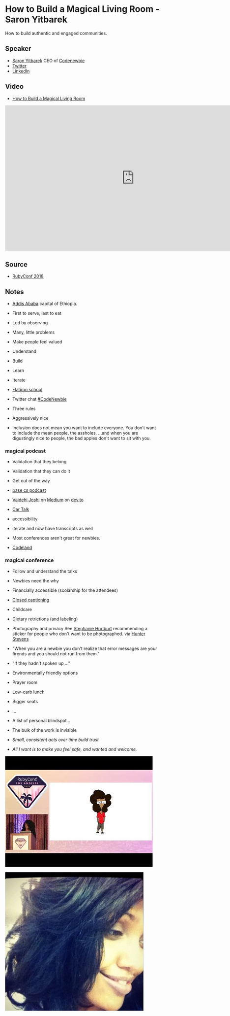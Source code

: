 # How to Build a Magical Living Room - Saron Yitbarek

How to build authentic and engaged communities.

## Speaker

* [Saron Yitbarek](https://saron.io/) CEO of [Codenewbie](https://www.codenewbie.org/)
* [Twitter](https://twitter.com/saronyitbarek)
* [LinkedIn](https://www.linkedin.com/in/saronyitbarek/)

## Video

* [How to Build a Magical Living Room](https://www.youtube.com/watch?v=nOscsODuol4)

<iframe width="840" height="472" src="https://www.youtube.com/embed/nOscsODuol4"
frameborder="0"
allow="accelerometer; autoplay; encrypted-media; gyroscope; picture-in-picture"
allowfullscreen>
</iframe>

## Source

* [RubyConf 2018](https://rubyconf.org/)


## Notes

* [Addis Ababa](https://en.wikipedia.org/wiki/Addis_Ababa) capital of Ethiopia.

* First to serve, last to eat
* Led by observing
* Many, little problems


* Make people feel valued

* Understand
* Build
* Learn
* Iterate

* [Flatiron school](https://flatironschool.com/)


* Twitter chat [#CodeNewbie](https://twitter.com/search?q=%23CodeNewbie&src=typed_query)
* Three rules
* Aggressively nice

* Inclusion does not mean you want to include everyone. You don't want to include the mean people, the assholes, ...and when you are digustingly nice to people, the bad apples don't want to sit with you.

### magical podcast
* Validation that they belong
* Validation that they can do it
* Get out of the way


* [base cs podcast](https://www.codenewbie.org/basecs)
* [Vaidehi Joshi](https://twitter.com/vaidehijoshi) on [Medium](https://medium.com/@vaidehijoshi) on [dev.to](https://dev.to/vaidehijoshi)

* [Car Talk](https://www.cartalk.com/)

* accessibility
* iterate and now have transcripts as well


* Most conferences aren't great for newbies.
* [Codeland](https://codelandconf.com/)

### magical conference
* Follow and understand the talks
* Newbies need the why
* Financially accessible (scolarship for the attendees)
* [Closed captioning](https://en.wikipedia.org/wiki/Closed_captioning)
* Childcare
* Dietary retrictions (and labeling)
* Photography and privacy See [Stephanie Hurlburt](https://twitter.com/sehurlburt) recommending a sticker for people who don't want to be photographed. via [Hunter Stevens](https://twitter.com/twobree)


* "When you are a newbie you don't realize that error messages are your firends and you should not run from them."

* "If they hadn't spoken up ..."

* Environmentally friendly options
* Prayer room
* Low-carb lunch
* Bigger seats
* ...

* A list of personal blindspot...

* The bulk of the work is invisible


* *Small, consistent acts over time build trust*

* *All I want is to make you feel safe, and wanted and welcome.*



![](assets/img/l/how-to-build-a-magical-living-room.jpg)

![](assets/img/p/saron_yitbarek.jpg)

